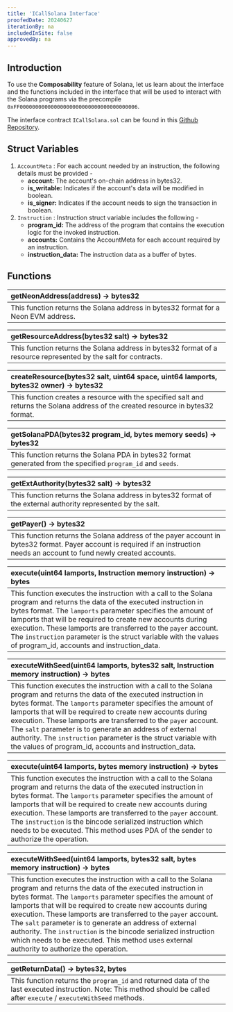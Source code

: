 ```yaml
---
title: 'ICallSolana Interface'
proofedDate: 20240627
iterationBy: na
includedInSite: false
approvedBy: na
---
```


## Introduction

To use the **Composability** feature of Solana, let us learn about the interface and the functions included in the interface that will be used to interact with the Solana programs via the precompile `0xFF00000000000000000000000000000000000006`.

The interface contract `ICallSolana.sol` can be found in this [Github Repository](https://github.com/neonlabsorg/neon-tutorials/blob/main/hardhat/contracts/TestCallSolana/interfaces/ICallSolana.sol).

## Struct Variables

1. `AccountMeta` : For each account needed by an instruction, the following details must be provided -
   - **account:** The account's on-chain address in bytes32.
   - **is_writable:** Indicates if the account's data will be modified in boolean.
   - **is_signer:** Indicates if the account needs to sign the transaction in boolean.
2. `Instruction` : Instruction struct variable includes the following -
   - **program_id:** The address of the program that contains the execution logic for the invoked instruction.
   - **accounts:** Contains the AccountMeta for each account required by an instruction.
   - **instruction_data:** The instruction data as a buffer of bytes.

## Functions

| getNeonAddress(address) -> bytes32                                                 |
| :--------------------------------------------------------------------------------- |
| This function returns the Solana address in bytes32 format for a Neon EVM address. |

| getResourceAddress(bytes32 salt) -> bytes32                                                                     |
| :-------------------------------------------------------------------------------------------------------------- |
| This function returns the Solana address in bytes32 format of a resource represented by the salt for contracts. |

| createResource(bytes32 salt, uint64 space, uint64 lamports, bytes32 owner) -> bytes32                                              |
| :--------------------------------------------------------------------------------------------------------------------------------- |
| This function creates a resource with the specified salt and returns the Solana address of the created resource in bytes32 format. |

| getSolanaPDA(bytes32 program_id, bytes memory seeds) -> bytes32                                               |
| :------------------------------------------------------------------------------------------------------------ |
| This function returns the Solana PDA in bytes32 format generated from the specified `program_id` and `seeds`. |

| getExtAuthority(bytes32 salt) -> bytes32                                                                      |
| :------------------------------------------------------------------------------------------------------------ |
| This function returns the Solana address in bytes32 format of the external authority represented by the salt. |

| getPayer() -> bytes32                                                                                                                                                         |
| :---------------------------------------------------------------------------------------------------------------------------------------------------------------------------- |
| This function returns the Solana address of the payer account in bytes32 format. Payer account is required if an instruction needs an account to fund newly created accounts. |

| execute(uint64 lamports, Instruction memory instruction) -> bytes                                                                                                                                                                                                                                                                                                                                                                           |
| :------------------------------------------------------------------------------------------------------------------------------------------------------------------------------------------------------------------------------------------------------------------------------------------------------------------------------------------------------------------------------------------------------------------------------------------ |
| This function executes the instruction with a call to the Solana program and returns the data of the executed instruction in bytes format. The `lamports` parameter specifies the amount of lamports that will be required to create new accounts during execution. These lamports are transferred to the `payer` account. The `instruction` parameter is the struct variable with the values of program_id, accounts and instruction_data. |

| executeWithSeed(uint64 lamports, bytes32 salt, Instruction memory instruction) -> bytes                                                                                                                                                                                                                                                                                                                                                                                                                           |
| :---------------------------------------------------------------------------------------------------------------------------------------------------------------------------------------------------------------------------------------------------------------------------------------------------------------------------------------------------------------------------------------------------------------------------------------------------------------------------------------------------------------- |
| This function executes the instruction with a call to the Solana program and returns the data of the executed instruction in bytes format. The `lamports` parameter specifies the amount of lamports that will be required to create new accounts during execution. These lamports are transferred to the `payer` account. The `salt` parameter is to generate an address of external authority. The `instruction` parameter is the struct variable with the values of program_id, accounts and instruction_data. |

| execute(uint64 lamports, bytes memory instruction) -> bytes                                                                                                                                                                                                                                                                                                                                                                                                                   |
| :---------------------------------------------------------------------------------------------------------------------------------------------------------------------------------------------------------------------------------------------------------------------------------------------------------------------------------------------------------------------------------------------------------------------------------------------------------------------------- |
| This function executes the instruction with a call to the Solana program and returns the data of the executed instruction in bytes format. The `lamports` parameter specifies the amount of lamports that will be required to create new accounts during execution. These lamports are transferred to the `payer` account. The `instruction` is the bincode serialized instruction which needs to be executed. This method uses PDA of the sender to authorize the operation. |

| executeWithSeed(uint64 lamports, bytes32 salt, bytes memory instruction) -> bytes                                                                                                                                                                                                                                                                                                                                                                                                                                                                    |
| :--------------------------------------------------------------------------------------------------------------------------------------------------------------------------------------------------------------------------------------------------------------------------------------------------------------------------------------------------------------------------------------------------------------------------------------------------------------------------------------------------------------------------------------------------- |
| This function executes the instruction with a call to the Solana program and returns the data of the executed instruction in bytes format. The `lamports` parameter specifies the amount of lamports that will be required to create new accounts during execution. These lamports are transferred to the `payer` account. The `salt` parameter is to generate an address of external authority. The `instruction` is the bincode serialized instruction which needs to be executed. This method uses external authority to authorize the operation. |

| getReturnData() -> bytes32, bytes                                                                                                                                          |
| :------------------------------------------------------------------------------------------------------------------------------------------------------------------------- |
| This function returns the `program_id` and returned data of the last executed instruction. Note: This method should be called after `execute` / `executeWithSeed` methods. |
